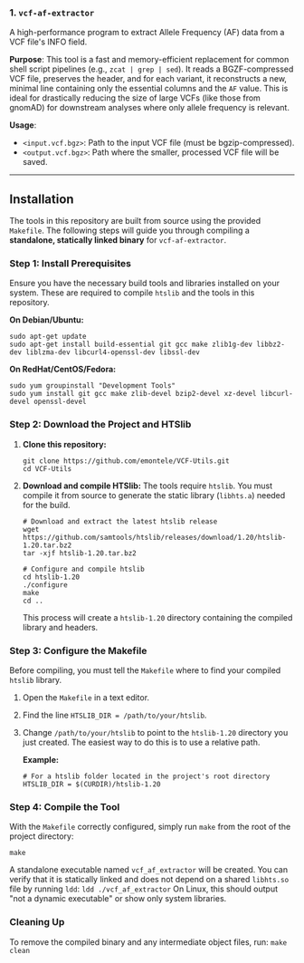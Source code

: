 ### 1. `vcf-af-extractor`

A high-performance program to extract Allele Frequency (AF) data from a VCF file's INFO field.

**Purpose**: This tool is a fast and memory-efficient replacement for common shell script pipelines (e.g., `zcat | grep | sed`). It reads a BGZF-compressed VCF file, preserves the header, and for each variant, it reconstructs a new, minimal line containing only the essential columns and the `AF` value. This is ideal for drastically reducing the size of large VCFs (like those from gnomAD) for downstream analyses where only allele frequency is relevant.

**Usage**:

*   `<input.vcf.bgz>`: Path to the input VCF file (must be bgzip-compressed).
*   `<output.vcf.bgz>`: Path where the smaller, processed VCF file will be saved.

---
## Installation

The tools in this repository are built from source using the provided `Makefile`. The following steps will guide you through compiling a **standalone, statically linked binary** for `vcf-af-extractor`.

### Step 1: Install Prerequisites

Ensure you have the necessary build tools and libraries installed on your system. These are required to compile `htslib` and the tools in this repository.

**On Debian/Ubuntu:**
```
sudo apt-get update
sudo apt-get install build-essential git gcc make zlib1g-dev libbz2-dev liblzma-dev libcurl4-openssl-dev libssl-dev
```
**On RedHat/CentOS/Fedora:**
```
sudo yum groupinstall "Development Tools"
sudo yum install git gcc make zlib-devel bzip2-devel xz-devel libcurl-devel openssl-devel
```

### Step 2: Download the Project and HTSlib

1.  **Clone this repository:**
    ```
    git clone https://github.com/emontele/VCF-Utils.git
    cd VCF-Utils
    ```
2.  **Download and compile HTSlib:** The tools require `htslib`. You must compile it from source to generate the static library (`libhts.a`) needed for the build.
    ```
    # Download and extract the latest htslib release
    wget https://github.com/samtools/htslib/releases/download/1.20/htslib-1.20.tar.bz2
    tar -xjf htslib-1.20.tar.bz2

    # Configure and compile htslib
    cd htslib-1.20
    ./configure
    make
    cd ..
    ```
    This process will create a `htslib-1.20` directory containing the compiled library and headers.

### Step 3: Configure the Makefile

Before compiling, you must tell the `Makefile` where to find your compiled `htslib` library.

1.  Open the `Makefile` in a text editor.
2.  Find the line `HTSLIB_DIR = /path/to/your/htslib`.
3.  Change `/path/to/your/htslib` to point to the `htslib-1.20` directory you just created. The easiest way to do this is to use a relative path.

    **Example:**
    ```
    # For a htslib folder located in the project's root directory
    HTSLIB_DIR = $(CURDIR)/htslib-1.20
    ```

### Step 4: Compile the Tool

With the `Makefile` correctly configured, simply run `make` from the root of the project directory:
```
make
```

A standalone executable named `vcf_af_extractor` will be created. You can verify that it is statically linked and does not depend on a shared `libhts.so` file by running `ldd`:
```ldd ./vcf_af_extractor```
On Linux, this should output "not a dynamic executable" or show only system libraries.


### Cleaning Up

To remove the compiled binary and any intermediate object files, run:
```make clean```
